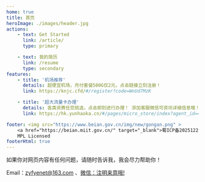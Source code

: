```yaml
---
home: true
title: 首页
heroImage: ./images/header.jpg
actions:
    - text: Get Started
      link: /article/
      type: primary

    - text: 我的简历
      link: /resume
      type: secondary
features:
    - title: '机场推荐'
      details: 超便宜机场，月付套餐500G仅2元，点击链接立刻注册！
      link: https://knjc.cfd/#/register?code=WnUd7MzK

    - title: '超大流量卡办理'
      details: 各类资费任您挑选，点击即刻进行办理！ 添加客服微信可资讯详细信息哦！
      link: https://hk.yunhaoka.cn/#/pages/micro_store/index?agent_id=4ddca7f97766b7dbb967e505d8255dd7

footer: <img src="https://www.beian.gov.cn/img/new/gongan.png" >
    <a href="https://beian.miit.gov.cn/" target="_blank">蜀ICP备2025122616号</a></br>
    MPL Licensed
footerHtml: true
---
```


如果你对网页内容有任何问题，请随时告诉我，我会尽力帮助你！

Email：zyfyenet@163.com 、[微信：注明来意哦!]

[微信：注明来意哦!]: /contact

<style lang="scss" scoped>
.route-link-active {
  background: var(--c-brand);
  color: green;
  .category-num {
        color: var(--c-bg);
  }
}


</style>
